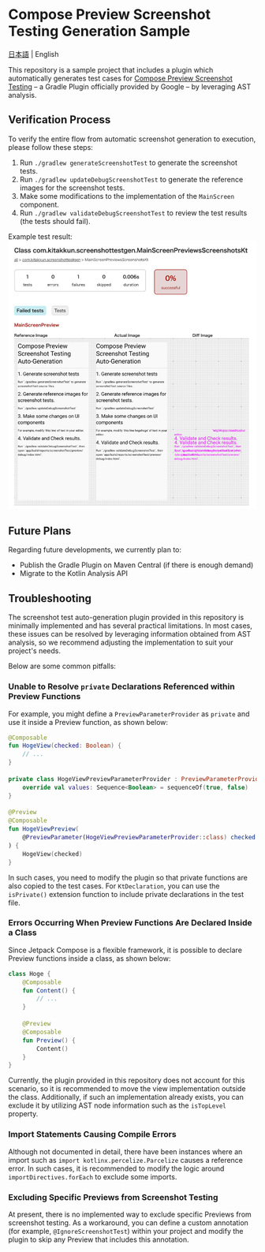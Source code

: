 # Compose Preview Screenshot Testing Generation Sample

[日本語](README-ja.md) | English

This repository is a sample project that includes a plugin which automatically generates test cases
for [Compose Preview Screenshot Testing](https://developer.android.com/studio/preview/compose-screenshot-testing)
– a Gradle Plugin officially provided by Google – by leveraging AST analysis.

## Verification Process

To verify the entire flow from automatic screenshot generation to execution, please follow these
steps:

1. Run `./gradlew generateScreenshotTest` to generate the screenshot tests.
2. Run `./gradlew updateDebugScreenshotTest` to generate the reference images for the screenshot
   tests.
3. Make some modifications to the implementation of the `MainScreen` component.
4. Run `./gradlew validateDebugScreenshotTest` to review the test results (the tests should fail).

Example test result:
![](assets/example_test_result.png)

## Future Plans

Regarding future developments, we currently plan to:

- Publish the Gradle Plugin on Maven Central (if there is enough demand)
- Migrate to the Kotlin Analysis API

## Troubleshooting

The screenshot test auto-generation plugin provided in this repository is minimally implemented and
has several practical limitations. In most cases, these issues can be resolved by leveraging
information obtained from AST analysis, so we recommend adjusting the implementation to suit your
project's needs.

Below are some common pitfalls:

### Unable to Resolve `private` Declarations Referenced within Preview Functions

For example, you might define a `PreviewParameterProvider` as `private` and use it inside a Preview
function, as shown below:

```kotlin
@Composable
fun HogeView(checked: Boolean) {
    // ...
}

private class HogeViewPreviewParameterProvider : PreviewParameterProvider<Boolean> {
    override val values: Sequence<Boolean> = sequenceOf(true, false)
}

@Preview
@Composable
fun HogeViewPreview(
    @PreviewParameter(HogeViewPreviewParameterProvider::class) checked: Boolean,
) {
    HogeView(checked)
}
```

In such cases, you need to modify the plugin so that private functions are also copied to the test
cases. For `KtDeclaration`, you can use the `isPrivate()` extension function to include private
declarations in the test file.

### Errors Occurring When Preview Functions Are Declared Inside a Class

Since Jetpack Compose is a flexible framework, it is possible to declare Preview functions inside a
class, as shown below:

```kotlin
class Hoge {
    @Composable
    fun Content() {
        // ...
    }

    @Preview
    @Composable
    fun Preview() {
        Content()
    }
}
```

Currently, the plugin provided in this repository does not account for this scenario, so it is
recommended to move the view implementation outside the class. Additionally, if such an
implementation already exists, you can exclude it by utilizing AST node information such as the
`isTopLevel` property.

### Import Statements Causing Compile Errors

Although not documented in detail, there have been instances where an import such as
`import kotlinx.percelize.Parcelize` causes a reference error. In such cases, it is recommended to
modify the logic around `importDirectives.forEach` to exclude some imports.

### Excluding Specific Previews from Screenshot Testing

At present, there is no implemented way to exclude specific Previews from screenshot testing. As a
workaround, you can define a custom annotation (for example, `@IgnoreScreenshotTest`) within your
project and modify the plugin to skip any Preview that includes this annotation.
